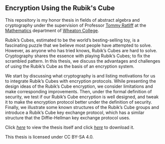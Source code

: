 ## Encryption Using the Rubik's Cube
This repository is my honor thesis in fields of abstract algebra and cryptography under the supervision of Professor [Tommy Ratliff](https://wheatoncollege.edu/academics/faculty-directory/tommy-ratliff/) at the [Mathematics](https://wheatoncollege.edu/academics/programs/mathematics/) department of [Wheaton College](https://wheatoncollege.edu).

Rubik’s Cubes, estimated to be the world’s besting-selling toy, is a fascinating puzzle that we believe most people have attempted to solve. However, as anyone who has tried knows, Rubik’s Cubes are hard to solve. Cryptography shares the essence with playing Rubik’s Cubes; to fix the scrambled pattern. In this thesis, we discuss the advantages and challenges of using the Rubik’s Cube as the basis of an encryption system. 

We start by discussing what cryptography is and listing motivations for us to integrate Rubik’s Cubes with encryption protocols. While presenting the design ideas of the Rubik’s Cube encryption, we consider limitations and make corresponding improvements. Then, under the formal definition of security, we test if our Rubik’s Cube encryption is well designed, and tweak it to make the encryption protocol better under the definition of security. Finally, we illustrate some known structures of the Rubik’s Cube groups and introduce a Rubik’s Cube key exchange protocol, which has a similar structure that the Diffie-Hellman key exchange protocol uses. 

Click [*here*](https://github.com/Weiqi97/Honor-Thesis/blob/master/content/main.pdf) to view the thesis itself and click [*here*](https://github.com/Weiqi97/Honor-Thesis/raw/master/content/main.pdf) to download it.

This thesis is licensed under CC BY-SA 4.0.

